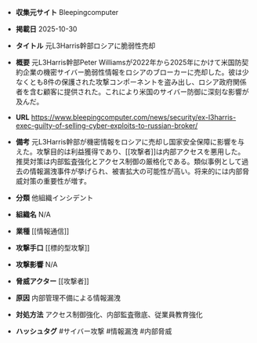 - **収集元サイト**
Bleepingcomputer

- **掲載日**
2025-10-30

- **タイトル**
元L3Harris幹部ロシアに脆弱性売却

- **概要**
元L3Harris幹部Peter Williamsが2022年から2025年にかけて米国防契約企業の機密サイバー脆弱性情報をロシアのブローカーに売却した。彼は少なくとも8件の保護された攻撃コンポーネントを盗み出し、ロシア政府関係者を含む顧客に提供された。これにより米国のサイバー防御に深刻な影響が及んだ。

- **URL**
https://www.bleepingcomputer.com/news/security/ex-l3harris-exec-guilty-of-selling-cyber-exploits-to-russian-broker/

- **備考**
元L3Harris幹部が機密情報をロシアに売却し国家安全保障に影響を与えた。攻撃目的は利益獲得であり、[[攻撃者]]は内部アクセスを悪用した。推奨対策は内部監査強化とアクセス制御の厳格化である。類似事例として過去の情報漏洩事件が挙げられ、被害拡大の可能性が高い。将来的には内部脅威対策の重要性が増す。

- **分類**
他組織インシデント

- **組織名**
N/A

- **業種**
[[情報通信]]

- **攻撃手口**
[[標的型攻撃]]

- **攻撃影響**
N/A

- **脅威アクター**
[[攻撃者]]

- **原因**
内部管理不備による情報漏洩

- **対処方法**
アクセス制御強化、内部監査徹底、従業員教育強化

- **ハッシュタグ**
#サイバー攻撃 #情報漏洩 #内部脅威
